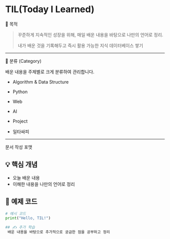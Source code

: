 # TIL(Today I Learned)

📌 목적

>꾸준하게 지속적인 성장을 위해, 매일 배운 내용을 바탕으로 나만의 언어로 정리.
>
>내가 배운 것을 기록해두고 즉시 활용 가능한 지식 데이터베이스 쌓기
>
---

📂 분류 (Category)

배운 내용을 주제별로 크게 분류하여 관리합니다.

- Algorithm & Data Structure

- Python

- Web 

- AI 

- Project

- 일타싸피

---

문서 작성 포맷

## 💡 핵심 개념
- 오늘 배운 내용
- 이해한 내용을 나만의 언어로 정리

## 🧩 예제 코드
```python
# 예시 코드
print("Hello, TIL!")

## ✍️ 추가 학습
 배운 내용을 바탕으로 추가적으로 궁금한 점을 공부하고 정리

